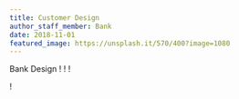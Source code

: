 ```yaml
---
title: Customer Design
author_staff_member: Bank
date: 2018-11-01
featured_image: https://unsplash.it/570/400?image=1080
---
```

Bank Design
!
!
!

!
